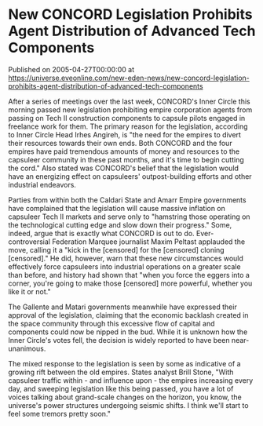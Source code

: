 # New CONCORD Legislation Prohibits Agent Distribution of Advanced Tech Components
Published on 2005-04-27T00:00:00 at https://universe.eveonline.com/new-eden-news/new-concord-legislation-prohibits-agent-distribution-of-advanced-tech-components

After a series of meetings over the last week, CONCORD's Inner Circle this morning passed new legislation prohibiting empire corporation agents from passing on Tech II construction components to capsule pilots engaged in freelance work for them. The primary reason for the legislation, according to Inner Circle Head Irhes Angireh, is "the need for the empires to divert their resources towards their own ends. Both CONCORD and the four empires have paid tremendous amounts of money and resources to the capsuleer community in these past months, and it's time to begin cutting the cord." Also stated was CONCORD's belief that the legislation would have an energizing effect on capsuleers' outpost-building efforts and other industrial endeavors.   
  
Parties from within both the Caldari State and Amarr Empire governments have complained that the legislation will cause massive inflation on capsuleer Tech II markets and serve only to "hamstring those operating on the technological cutting edge and slow down their progress." Some, indeed, argue that is exactly what CONCORD is out to do. Ever-controversial Federation Marquee journalist Maxim Peltast applauded the move, calling it a "kick in the [censored] for the [censored] cloning [censored]." He did, however, warn that these new circumstances would effectively force capsuleers into industrial operations on a greater scale than before, and history had shown that "when you force the eggers into a corner, you're going to make those [censored] more powerful, whether you like it or not."   
  
The Gallente and Matari governments meanwhile have expressed their approval of the legislation, claiming that the economic backlash created in the space community through this excessive flow of capital and components could now be nipped in the bud. While it is unknown how the Inner Circle's votes fell, the decision is widely reported to have been near-unanimous.   
  
The mixed response to the legislation is seen by some as indicative of a growing rift between the old empires. States analyst Brill Stone, "With capsuleer traffic within - and influence upon - the empires increasing every day, and sweeping legislation like this being passed, you have a lot of voices talking about grand-scale changes on the horizon, you know, the universe's power structures undergoing seismic shifts. I think we'll start to feel some tremors pretty soon."
